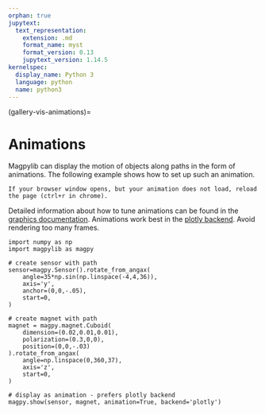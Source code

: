 ```yaml
---
orphan: true
jupytext:
  text_representation:
    extension: .md
    format_name: myst
    format_version: 0.13
    jupytext_version: 1.14.5
kernelspec:
  display_name: Python 3
  language: python
  name: python3
---
```


(gallery-vis-animations)=

# Animations

Magpylib can display the motion of objects along paths in the form of animations. The following example shows how to set up such an animation.

```{hint}
If your browser window opens, but your animation does not load, reload the page (ctrl+r in chrome).
```

Detailed information about how to tune animations can be found in the [graphics documentation](examples-animation). Animations work best in the [plotly backend](examples-backends-canvas). Avoid rendering too many frames.

```{code-cell} ipython3
import numpy as np
import magpylib as magpy

# create sensor with path
sensor=magpy.Sensor().rotate_from_angax(
    angle=35*np.sin(np.linspace(-4,4,36)),
    axis='y',
    anchor=(0,0,-.05),
    start=0,
)

# create magnet with path
magnet = magpy.magnet.Cuboid(
    dimension=(0.02,0.01,0.01),
    polarization=(0.3,0,0),
    position=(0,0,-.03)
).rotate_from_angax(
    angle=np.linspace(0,360,37),
    axis='z',
    start=0,
)

# display as animation - prefers plotly backend
magpy.show(sensor, magnet, animation=True, backend='plotly')
```
